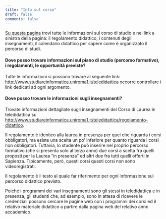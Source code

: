 ```yaml
---
title: "Info sul corso"
draft: false
comments: false
---
```


[Su questa pagina](https://www.studiareinformatica.uniroma1.it/teledidattica) trovi tutte le informazioni sul corso di studio e nei link a sinistra della pagina:  il regolamento didattico, i contenuti degli insegnamenti, il calendario didattico per sapere come è organizzato il percorso di studi.

#### Dove posso trovare informazioni sul piano di studio (percorso formativo), i regolamenti, le opportunità previste? 
Tutte le informazioni si possono trovare al seguente link: http://www.studiareinformatica.uniroma1.it/teledidattica
occorre controllare i link dedicati ad ogni argomento.

#### Dove posso trovare le informazioni sugli insegnamenti? 
Trovate informazioni dettagliate sugli insegnamenti del Corso di Laurea in teledidattica su http://www.studiareinformatica.uniroma1.it/teledidattica/regolamento-didattico.

Il regolamento è identico alla laurea in presenza per quel che riguarda i corsi obbligatori, ma esiste una scelta un po’ inferiore per quanto riguarda i corsi non obbligatori. Tuttavia, lo studente può inserire nel proprio percorso formativo  (che si presenta solo al terzo anno) due corsi a scelta fra quelli proposti per la Laurea “in presenza” ed altri due fra tutti quelli offerti in Sapienza. Tipicamente, però, questi corsi questi corsi non sono videoregistrati. 

Il regolamento è il testo al quale far riferimento per ogni informazione sul percorso didattico previsto. 

Poiché i programmi dei vari insegnamenti sono gli stessi in teledidattica e in presenza, gli studenti che, ad esempio, sono in attesa di ricevere le credenziali possono cercare le pagine web con i programmi dei corsi ed il relativo materiale didattico a partire dalla pagina web del relativo anno accademico. 


